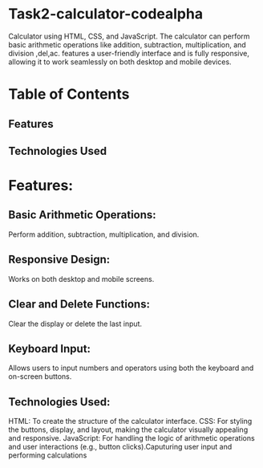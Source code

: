 # Task2-calculator-codealpha
 Calculator using HTML, CSS, and JavaScript. The calculator can perform basic arithmetic operations like addition, subtraction, multiplication, and division ,del,ac.
 features a user-friendly interface and is fully responsive, allowing it to work seamlessly on both desktop and mobile devices.

# Table of Contents
## Features
## Technologies Used

# Features:
## Basic Arithmetic Operations:
Perform addition, subtraction, multiplication, and division.
## Responsive Design:
Works on both desktop and mobile screens.
## Clear and Delete Functions:
Clear the display or delete the last input.
## Keyboard Input:
Allows users to input numbers and operators using both the keyboard and on-screen buttons.
## Technologies Used:
 HTML: To create the structure of the calculator interface.
CSS: For styling the buttons, display, and layout, making the calculator visually appealing and responsive.
JavaScript: For handling the logic of arithmetic operations and user interactions (e.g., button clicks).Caputuring user input and performing calculations
